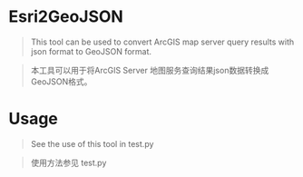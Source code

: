 # Esri2GeoJSON
> This tool can be used to convert ArcGIS map server query results with json format to GeoJSON format.

> 本工具可以用于将ArcGIS Server 地图服务查询结果json数据转换成GeoJSON格式。

# Usage
> See the use of this tool in test.py

> 使用方法参见 test.py
